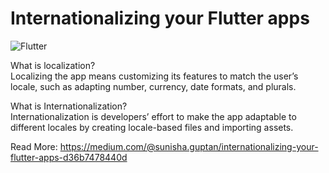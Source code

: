 # Internationalizing your Flutter apps

![Flutter](https://github.com/Sunsiha/internationalizing_localizations/assets/27992382/c394b860-33f9-4d89-a093-799a834d6f9d)


What is localization?<br/>
Localizing the app means customizing its features to match the user’s locale, such as adapting number, currency, date formats, and plurals.

What is Internationalization?<br/>
Internationalization is developers’ effort to make the app adaptable to different locales by creating locale-based files and importing assets.

Read More: https://medium.com/@sunisha.guptan/internationalizing-your-flutter-apps-d36b7478440d